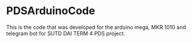 # PDSArduinoCode
This is the code that was developed for the arduino mega, MKR 1010 and telegram bot for SUTD DAI TERM 4 PDS project.

